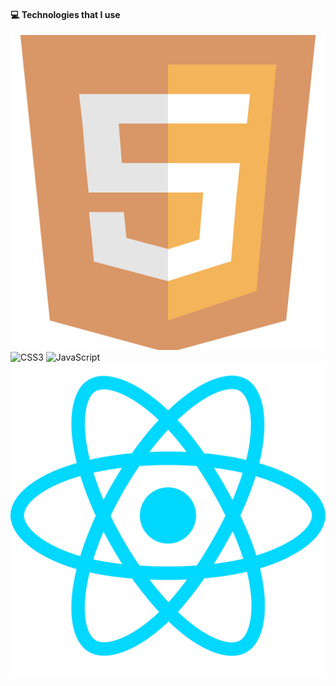  #### 💻 Technologies that I use
![HTML5](./html.svg) ![CSS3](./assets/css.svg)  ![JavaScript](./assets/javascript.svg) ![React](./react.svg)
